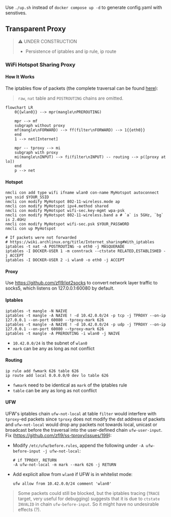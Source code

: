 Use `./up.sh` instead of `docker compose up -d` to generate config.yaml with senstives.

## Transparent Proxy

> ⚠️ UNDER CONSTRUCTION
> - Persistence of iptables and ip rule, ip route

### WiFi Hotspot Sharing Proxy

#### How It Works

The iptables flow of packets (the complete traversal can be found [here](https://www.frozentux.net/iptables-tutorial/iptables-tutorial.html#TRAVERSINGOFTABLES)):

> `raw`, `nat` table and `POSTROUTING` chains are omitted.

```mermaid
flowchart LR
    0{{wlan0}} --> mpr(mangle\nPREROUTING)

    mpr --> mf
    subgraph without proxy
    mf(mangle\nFORWARD) --> ff(filter\nFORWARD) --> 1{{eth0}}
    end
    1 --> net[Internet]

    mpr -- tproxy --> mi
    subgraph with proxy
    mi(mangle\nINPUT) --> fi(filter\nINPUT) -- routing --> p([proxy at lo])
    end
    p --> net
```

#### Hotspot

```shell
nmcli con add type wifi ifname wlan0 con-name MyHotspot autoconnect yes ssid $YOUR_SSID
nmcli con modify MyHotspot 802-11-wireless.mode ap
nmcli con modify MyHotspot ipv4.method shared
nmcli con modify MyHotspot wifi-sec.key-mgmt wpa-psk
nmcli con modify MyHotspot 802-11-wireless.band a # `a` is 5GHz, `bg` is 2.4GHz
nmcli con modify MyHotspot wifi-sec.psk $YOUR_PASSWORD
nmcli con up MyHotspot

# If packets were not forwarded
# https://wiki.archlinux.org/title/Internet_sharing#With_iptables
iptables -t nat -A POSTROUTING -o eth0 -j MASQUERADE
iptables -I DOCKER-USER 1 -m conntrack --ctstate RELATED,ESTABLISHED -j ACCEPT
iptables -I DOCKER-USER 2 -i wlan0 -o eth0 -j ACCEPT
```

#### Proxy

Use https://github.com/zfl9/ipt2socks to convert network layer traffic to socks5, which listens on 127.0.0.1:60080 by default.

#### Iptables

```shell
iptables -t mangle -N NAIVE
iptables -t mangle -A NAIVE ! -d 10.42.0.0/24 -p tcp -j TPROXY --on-ip 127.0.0.1 --on-port 60080 --tproxy-mark 626
iptables -t mangle -A NAIVE ! -d 10.42.0.0/24 -p udp -j TPROXY --on-ip 127.0.0.1 --on-port 60080 --tproxy-mark 626
iptables -t mangle -A PREROUTING -i wlan0 -j NAIVE
```

- `10.42.0.0/24` is the subnet of `wlan0`
- `mark` can be any as long as not conflict

#### Routing

```shell
ip rule add fwmark 626 table 626
ip route add local 0.0.0.0/0 dev lo table 626
```

- `fwmark` need to be identical as `mark` of the iptables rule
- `table` can be any as long as not conflict

#### UFW

UFW's iptables chain `ufw-not-local` at table `filter` would interfere with `tproxy`-ed packets since `tproxy` does not modify the dst address of packets and `ufw-not-local` would drop any packets not towards local, unicast or broadcast before the traversal into the user-defined chain `ufw-user-input`.
Fix (https://github.com/zfl9/ss-tproxy/issues/199):

- Modify `/etc/ufw/before.rules`, append the following under `-A ufw-before-input -j ufw-not-local`:

    ```
    # if TPROXY, RETURN
    -A ufw-not-local -m mark --mark 626 -j RETURN
    ```

- Add explicit allow from `wlan0` if UFW is in whitelist mode:

    ```shell
    ufw allow from 10.42.0.0/24 comment 'wlan0'
    ```

> Some packets could still be blocked, but the iptables tracing (`TRACE` target, very useful for debugging) suggests that it is due to `ctstate INVALID` in chain `ufw-before-input`. So it might have no undesirable effects (?).
